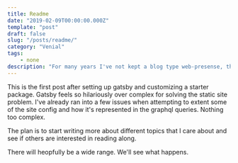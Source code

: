```yaml
---
title: Readme
date: "2019-02-09T00:00:00.000Z"
template: "post"
draft: false
slug: "/posts/readme/"
category: "Venial"
tags:
    - none
description: "For many years I've not kept a blog type web-presense, that may start to change."
---
```


This is the first post after setting up gatsby and customizing a starter package. Gatsby feels so hilariously over complex for solving the static site problem. I've already ran into a few issues when attempting to extent some of the site config and how it's represented in the graphql queries. Nothing too complex.

The plan is to start writing more about different topics that I care about and see if others are interested in reading along. 

There will heopfully be a wide range. We'll see what happens.

